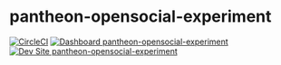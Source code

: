 # pantheon-opensocial-experiment

[![CircleCI](https://circleci.com/gh/cainaru/pantheon-opensocial-experiment.svg?style=shield)](https://circleci.com/gh/cainaru/pantheon-opensocial-experiment)
[![Dashboard pantheon-opensocial-experiment](https://img.shields.io/badge/dashboard-pantheon_opensocial_experiment-yellow.svg)](https://dashboard.pantheon.io/sites/c4111088-1d00-4b05-a345-7b84920181a3#dev/code)
[![Dev Site pantheon-opensocial-experiment](https://img.shields.io/badge/site-pantheon_opensocial_experiment-blue.svg)](http://dev-pantheon-opensocial-experiment.pantheonsite.io/)